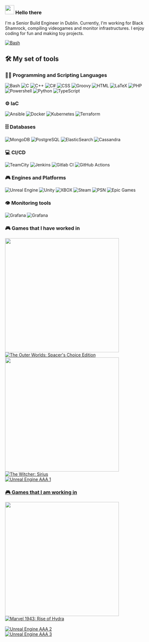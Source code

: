 ### <img src = "https://raw.githubusercontent.com/MartinHeinz/MartinHeinz/master/wave.gif" width = 30px> Hello there

I'm a Senior Build Engineer in Dublin. Currently, I'm working for Black Shamrock, compiling videogames and monitor infrastructures. I enjoy coding for fun and making toy projects.

  <p>
      <a href="https://www.linkedin.com/in/manuel-iglesias-garc%C3%ADa/"><img alt="Bash" src="https://img.shields.io/badge/Manuel_Iglesias_García-%230077B5.svg?style=for-the-badge&logo=linkedin&logoColor=white"></a>
  </p>

<h2>🛠️ My set of tools</h2>
  <!-- Badges are from https://ileriayo.github.io/markdown-badges/ -->

  <h3>👨‍💻 Programming and Scripting Languages</h3>

  <p>
      <img alt="Bash" src="https://img.shields.io/badge/Bash-121011?style=for-the-badge&logo=gnu-bash&logoColor=white">
      <img alt="C" src="https://custom-icon-badges.demolab.com/badge/C-03599C?style=for-the-badge&logo=c-in-hexagon&logoColor=white">
      <img alt="C++" src="https://custom-icon-badges.demolab.com/badge/C++-9C033A?style=for-the-badge&logo=cpp2&logoColor=white">
      <img alt="C#" src="https://custom-icon-badges.demolab.com/badge/C%23-68217A?style=for-the-badge&logo=cs2&logoColor=white">
      <img alt="CSS" src="https://img.shields.io/badge/CSS-1572B6?style=for-the-badge&logo=css3&logoColor=white">
      <img alt="Groovy" src="https://img.shields.io/badge/Groovy-4298B8.svg?style=for-the-badge&logo=Apache+Groovy&logoColor=white">
      <img alt="HTML" src="https://img.shields.io/badge/HTML-E34F26?style=for-the-badge&logo=html5&logoColor=white">
      <img alt="LaTeX" src="https://img.shields.io/badge/LaTeX-008080?style=for-the-badge&logo=LaTeX&logoColor=white">
      <img alt="PHP" src="https://img.shields.io/badge/PHP-777BB4?style=for-the-badge&logo=php&logoColor=white">
      <img alt="Powershell" src="https://img.shields.io/badge/PowerShell-%235391FE?style=for-the-badge&logo=powershell&logoColor=white">
      <img alt="Python" src="https://img.shields.io/badge/Python-14354C?style=for-the-badge&logo=python&logoColor=white">
      <img alt="TypeScript" src="https://img.shields.io/badge/TypeScript-007ACC?style=for-the-badge&logo=typescript&logoColor=white">
  </p>

  <h3>⚙️ IaC</h3>

  <p>
      <img alt="Ansible" src ="https://img.shields.io/badge/ansible-%231A1918.svg?style=for-the-badge&logo=ansible&logoColor=white">
      <img alt="Docker" src ="https://img.shields.io/badge/docker-%230db7ed.svg?style=for-the-badge&logo=docker&logoColor=white">
      <img alt="Kubernetes" src ="https://img.shields.io/badge/kubernetes-%23326ce5.svg?style=for-the-badge&logo=kubernetes&logoColor=white">
      <img alt="Terraform" src ="https://img.shields.io/badge/terraform-%235835CC.svg?style=for-the-badge&logo=terraform&logoColor=white">
  </p>

  <h3>🗄️ Databases</h3>

  <p>
      <img alt="MongoDB" src ="https://img.shields.io/badge/MongoDB-4ea94b?style=for-the-badge&logo=mongodb&logoColor=white">
      <img alt="PostgreSQL" src ="https://img.shields.io/badge/PostgreSQL-316192?style=for-the-badge&logo=postgresql&logoColor=white">
      <img alt="ElasticSearch" src ="https://img.shields.io/badge/-ElasticSearch-005571?style=for-the-badge&logo=elasticsearch&logoColor=white">
      <img alt="Cassandra" src ="https://img.shields.io/badge/Cassandra-%231287B1?style=for-the-badge&logo=apache-cassandra&logoColor=white">
  </p>

  <h3>💻 CI/CD</h3>

  <p>
      <img alt="TeamCity" src="https://img.shields.io/badge/TeamCity-000000?style=for-the-badge&logo=TeamCity&logoColor=white">
      <img alt="Jenkins" src="https://img.shields.io/badge/Jenkins-%232C5263?style=for-the-badge&logo=jenkins&logoColor=white">
      <img alt="Gitlab CI" src="https://img.shields.io/badge/Gitlab%20CI-%23181717?style=for-the-badge&logo=gitlab&logoColor=white">
      <img alt="GitHub Actions" src="https://img.shields.io/badge/github%20actions-%232671E5?style=for-the-badge&logo=githubactions&logoColor=white">
  </p>

  <h3>🎮 Engines and Platforms</h3>

  <p>
      <img alt="Unreal Engine" src="https://img.shields.io/badge/unreal_engine-%23313131.svg?style=for-the-badge&logo=unrealengine&logoColor=white">
      <img alt="Unity" src="https://img.shields.io/badge/unity-%23000000.svg?style=for-the-badge&logo=unity&logoColor=white">
      <img alt="XBOX" src="https://img.shields.io/badge/xbox-%23107C10.svg?style=for-the-badge&logo=xbox&logoColor=white">
      <img alt="Steam" src="https://img.shields.io/badge/steam-%23000000.svg?style=for-the-badge&logo=steam&logoColor=white">
      <img alt="PSN" src="https://img.shields.io/badge/PSN-%230070D1.svg?style=for-the-badge&logo=Playstation&logoColor=white">
      <img alt="Epic Games" src="https://img.shields.io/badge/epic_games-%23313131.svg?style=for-the-badge&logo=epicgames&logoColor=white">
  </p>

  <h3>👁️ Monitoring tools</h3>
      
  <p>
      <img alt="Grafana" src="https://img.shields.io/badge/grafana-%23F46800.svg?style=for-the-badge&logo=grafana&logoColor=white">
      <img alt="Grafana" src="https://img.shields.io/badge/Prometheus-E6522C?style=for-the-badge&logo=Prometheus&logoColor=white">
  </p>

  <h3>🎮 Games that I have worked in </h3>
   <a href="https://store.steampowered.com/app/1920490/The_Outer_Worlds_Spacers_Choice_Edition/">
   <img width="375" height="375" src="https://assets-prd.ignimgs.com/2023/02/27/outerworldsspacer-1677516085866.jpg?width=300&crop=1%3A1%2Csmart&auto=webp&dpr=2">
   <br/>
   <img alt="The Outer Worlds: Spacer's Choice Edition" src="https://img.shields.io/badge/The Outer Worlds: Spacer's Choice Edition-grey?style=for-the-badge&logo=unrealengine">
   </a>
   <br/>
   <a href="https://twitter.com/CDPROJEKTRED/status/1577317916130811904">
   <img width="375" height="375" src="https://assets-prd.ignimgs.com/2022/10/08/thewitchersirius-1665250134186.jpg?width=300&crop=1%3A1%2Csmart&auto=webp&dpr=2"/>
   <br/>
   <img alt="The Witcher: Sirius" src="https://img.shields.io/badge/The Witcher: Sirius-grey?style=for-the-badge&logo=unrealengine"/>
   </a>
   <br/>
   <a href=""><img alt="Unreal Engine AAA 1" src="https://img.shields.io/badge/Unannounce AAA Unreal Engine title-grey?style=for-the-badge&logo=unrealengine">

  <h3>🎮 Games that I am working in </h3>
   <a href="https://www.marvel.com/games/marvel-1943-rise-of-hydra">
   <img width="375" height="375" src="https://assets-prd.ignimgs.com/2024/03/20/image-from-ios-1710953733020.jpg?width=300&crop=1%3A1%2Csmart&auto=webp&dpr=2"/>
   <br/>
   <img alt="Marvel 1943: Rise of Hydra" src="https://img.shields.io/badge/Marvel 1943: Rise of Hydra-grey?style=for-the-badge&logo=unrealengine"/>
   </a>
   <br/>
   <br/>
   <a href=""><img alt="Unreal Engine AAA 2" src="https://img.shields.io/badge/Unannounce AAA Unreal Engine title-grey?style=for-the-badge&logo=unrealengine">
   <br/>
   <a href=""><img alt="Unreal Engine AAA 3" src="https://img.shields.io/badge/Unannounce AAA Unreal Engine title-grey?style=for-the-badge&logo=unrealengine">
